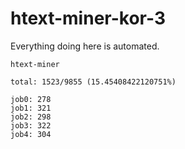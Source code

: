 # htext-miner-kor-3

Everything doing here is automated.

```
htext-miner

total: 1523/9855 (15.45408422120751%)

job0: 278
job1: 321
job2: 298
job3: 322
job4: 304
```